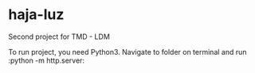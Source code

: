 # haja-luz
Second project for TMD - LDM

To run project, you need Python3.
Navigate to folder on terminal and run
:python -m http.server:
